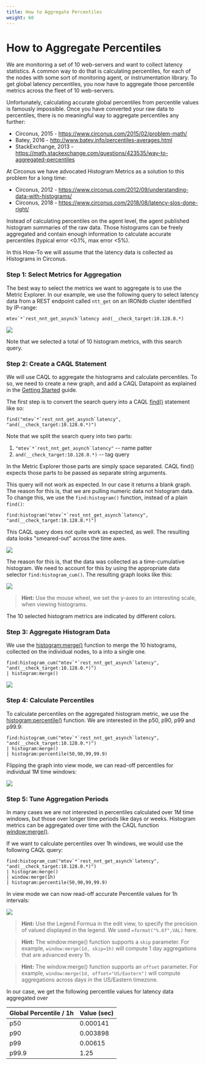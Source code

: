 ```yaml
---
title: How to Aggregate Percentiles
weight: 60
---
```


# How to Aggregate Percentiles

We are monitoring a set of 10 web-servers and want to collect latency statistics.  A common way to
do that is calculating percentiles, for each of the nodes with some sort of monitoring agent, or
instrumentation library.  To get global latency percentiles, you now have to aggregate those
percentile metrics across the fleet of 10 web-servers.

Unfortunately, calculating accurate global percentiles from percentile values is famously
impossible.  Once you have converted your raw data to percentiles, there is no meaningful way to
aggregate percentiles any further:

- Circonus, 2015 - https://www.circonus.com/2015/02/problem-math/
- Batey, 2016 - http://www.batey.info/percentiles-averages.html
- StackExchange, 2013 - https://math.stackexchange.com/questions/423535/way-to-aggregated-percentiles

At Circonus we have advocated Histogram Metrics as a solution to this problem for a long time:

- Circonus, 2012 - https://www.circonus.com/2012/09/understanding-data-with-histograms/
- Circonus, 2018 - https://www.circonus.com/2018/08/latency-slos-done-right/

Instead of calculating percentiles on the agent level, the agent published histogram summaries of
the raw data. Those histograms can be freely aggregated and contain enough information to calculate
accurate percentiles (typical error <0.1%, max error <5%).

In this How-To we will assume that the latency data is collected as Histograms in Circonus.

### Step 1: Select Metrics for Aggregation

The best way to select the metrics we want to aggregate is to use the Metric Explorer.
In our example, we use the following query to select latency data from a REST endpoint called
`ntt_get` on an IRONdb cluster identified by IP-range:

```
mtev`*`rest_nnt_get_asynch`latency and(__check_target:10.128.0.*)
```

![](/images/caql/CAQL_howto_percentiles_metric_explorer.png)

Note that we selected a total of 10 histogram metrics, with this search query.

### Step 2: Create a CAQL Statement

We will use CAQL to aggregate the histograms and calculate percentiles.
To so, we need to create a new graph, and add a CAQL Datapoint as explained in the [Getting Started](/caql/getting-started/) guide.

The first step is to convert the search query into a CAQL [find()](/caql/reference/#Packagefind) statement like so:
```
find("mtev`*`rest_nnt_get_asynch`latency", "and(__check_target:10.128.0.*)")
```

Note that we split the search query into two parts:
1. ```"mtev`*`rest_nnt_get_asynch`latency"``` -- name patter
2. ```and(__check_target:10.128.0.*)``` -- tag query

In the Metric Explorer those parts are simply space separated.
CAQL find() expects those parts to be passed as separate string arguments.

This query will not work as expected. In our case it returns a blank graph.
The reason for this is, that we are pulling numeric data not histogram data.
To change this, we use the `find:histogram()` function, instead of a plain `find()`:

```
find:histogram("mtev`*`rest_nnt_get_asynch`latency", "and(__check_target:10.128.0.*)")
```

This CAQL query does not quite work as expected, as well.
The resulting data looks "smeared-out" across the time axes.

![](/images/caql/CAQL_howto_percentiles_histogram_smeared.png)

The reason for this is, that the data was collected as a time-cumulative histogram.
We need to account for this by using the appropriate data selector `find:histogram_cum()`.
The resulting graph looks like this:

![](/images/caql/CAQL_howto_percentiles_histogram_graph.png)

> **Hint:** Use the mouse wheel, we set the y-axes to an interesting scale, when viewing histograms.

The 10 selected histogram metrics are indicated by different colors.

### Step 3: Aggregate Histogram Data

We use the [histogram:merge()](/caql/reference/#Packagehistogram) function to merge the 10 histograms,
collected on the individual nodes, to a into a single one.

```
find:histogram_cum("mtev`*`rest_nnt_get_asynch`latency", "and(__check_target:10.128.0.*)")
| histogram:merge()
```

![](/images/caql/CAQL_howto_percentiles_histogram_merged.png)

### Step 4: Calculate Percentiles

To calculate percentiles on the aggregated histogram metric, we use the
[histogram:percentile()](/caql/reference/#Packagehistogram) function.
We are interested in the p50, p90, p99 and p99.9:

```
find:histogram_cum("mtev`*`rest_nnt_get_asynch`latency", "and(__check_target:10.128.0.*)")
| histogram:merge()
| histogram:percentile(50,90,99,99.9)
```

Flipping the graph into view mode, we can read-off percentiles for individual 1M time windows:

![](/images/caql/CAQL_howto_percentiles_histogram_percentile_view.png)

### Step 5: Tune Aggregation Periods

In many cases we are not interested in percentiles calculated over 1M time windows, but those over longer time periods like days or weeks.
Histogram metrics can be aggregated over time with the CAQL function [window:merge()](/caql/reference/#Packagewindow).

If we want to calculate percentiles over 1h windows, we would use the following CAQL query:

```
find:histogram_cum("mtev`*`rest_nnt_get_asynch`latency", "and(__check_target:10.128.0.*)")
| histogram:merge()
| window:merge(1h)
| histogram:percentile(50,90,99,99.9)
```

In view mode we can now read-off accurate Percentile values for 1h intervals:

![](/images/caql/CAQL_howto_percentiles_histogram_percentile_windowed.png)

> **Hint:** Use the Legend Formua in the edit view, to specify the precision of valued displayed in the legend. We used `=format("%.6f",VAL)` here.

> **Hint:** The window:merge() function supports a `skip` parameter. For example, `window:merge(1d, skip=1h)` will compute 1 day aggregations that are advanced every 1h.

> **Hint:** The window:merge() function supports an `offset` parameter. For example, `window:merge(1d, offset="US/Eastern")` will compute aggregations across days in the US/Eastern timezone.

In our case, we get the following percentile values for latency data aggregated over

| Global Percentile / 1h | Value (sec) |
|-|-|
| p50 | 0.000141 |
| p90 | 0.003898 |
| p99 | 0.00615|
| p99.9 | 1.25 |
